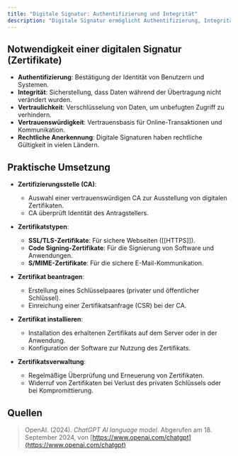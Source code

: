 ```yaml
---
title: "Digitale Signatur: Authentifizierung und Integrität"
description: "Digitale Signatur ermöglicht Authentifizierung, Integrität und Vertraulichkeit durch Zertifikate. Notwendigkeit besteht für Online-Transaktionen. Umsetzung umfasst Zertifizierungsstellen, Zertifikatstypen und Verwaltung. Typen sind SSL/TLS, Code Signing und S/MIME."
---
```


## Notwendigkeit einer digitalen Signatur (Zertifikate)
- **Authentifizierung**: Bestätigung der Identität von Benutzern und Systemen.
- **Integrität**: Sicherstellung, dass Daten während der Übertragung nicht verändert wurden.
- **Vertraulichkeit**: Verschlüsselung von Daten, um unbefugten Zugriff zu verhindern.
- **Vertrauenswürdigkeit**: Vertrauensbasis für Online-Transaktionen und Kommunikation.
- **Rechtliche Anerkennung**: Digitale Signaturen haben rechtliche Gültigkeit in vielen Ländern.

## Praktische Umsetzung
- **Zertifizierungsstelle (CA)**:
  - Auswahl einer vertrauenswürdigen CA zur Ausstellung von digitalen Zertifikaten.
  - CA überprüft Identität des Antragstellers.

- **Zertifikatstypen**:
  - **SSL/TLS-Zertifikate**: Für sichere Webseiten ([[HTTPS]]).
  - **Code Signing-Zertifikate**: Für die Signierung von Software und Anwendungen.
  - **S/MIME-Zertifikate**: Für die sichere E-Mail-Kommunikation.

- **Zertifikat beantragen**:
  - Erstellung eines Schlüsselpaares (privater und öffentlicher Schlüssel).
  - Einreichung einer Zertifikatsanfrage (CSR) bei der CA.

- **Zertifikat installieren**:
  - Installation des erhaltenen Zertifikats auf dem Server oder in der Anwendung.
  - Konfiguration der Software zur Nutzung des Zertifikats.

- **Zertifikatsverwaltung**:
  - Regelmäßige Überprüfung und Erneuerung von Zertifikaten.
  - Widerruf von Zertifikaten bei Verlust des privaten Schlüssels oder bei Kompromittierung.

## Quellen

> OpenAI. (2024). _ChatGPT AI language model_. Abgerufen am 18. September 2024, von [https://www.openai.com/chatgpt](https://www.openai.com/chatgpt)